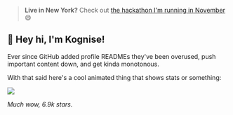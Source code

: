 > **Live in New York?** Check out [the hackathon I'm running in November](https://webjam.nyc/) 😄

## 👋 Hey hi, I'm Kognise!

Ever since GitHub added profile READMEs they've been overused, push important content down, and get kinda monotonous.

With that said here's a cool animated thing that shows stats or something:

![](https://github-readme-stats.vercel.app/api?username=kognise&show_icons=true&hide_border=true&count_private=true&theme=dark)

*Much wow, 6.9k stars.*
